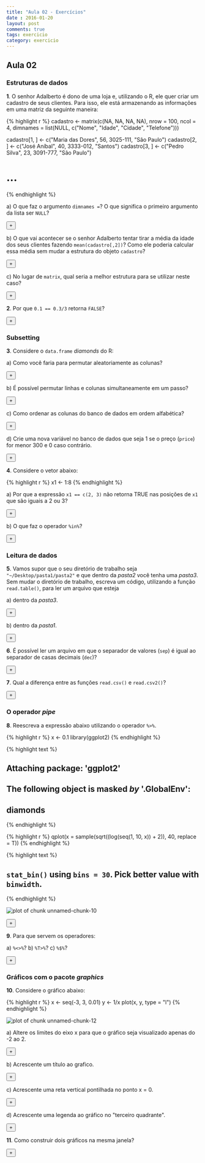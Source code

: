 ```yaml
---
title: "Aula 02 - Exercícios"
date : 2016-01-20
layout: post
comments: true
tags: exercicio
category: exercicio
---
```


<script>
  var toggle = function(i) {
  var mydiv = document.getElementById('q' + i);
  if (mydiv.style.display === 'block' || mydiv.style.display === '')
    mydiv.style.display = 'none';
  else
    mydiv.style.display = 'block'
  }
</script>

## Aula 02

### Estruturas de dados

**1**. O senhor Adalberto é dono de uma loja e, utilizando o R, ele quer criar um cadastro de seus clientes. Para isso, ele está armazenando as informações em uma matriz da seguinte maneira:


{% highlight r %}
cadastro <- matrix(c(NA, NA, NA, NA), nrow = 100, ncol = 4, 
                   dimnames = list(NULL, c("Nome", "Idade", "Cidade", "Telefone")))

cadastro[1, ] <- c("Maria das Dores", 56, 3025-111, "São Paulo")
cadastro[2, ] <- c("José Aníbal", 40, 3333-012, "Santos")
cadastro[3, ] <- c("Pedro Silva", 23, 3091-777, "São Paulo")
# ...
{% endhighlight %}

a) O que faz o argumento `dimnames =`? O que significa o primeiro argumento da lista ser `NULL`?

<div id="q1a"  style="display:none;" class="answer_list">
Dimnames são os nomes de cada dimensão, na ordem "linhas", "colunas", ...
O primeiro parâmetro igual a `NULL` significa que a matriz não tem nomes das linhas.
</div>
<button type = "button" onclick="toggle('1a');" class = "btn btn-success">+</button>

b) O que vai acontecer se o senhor Adalberto tentar tirar a média da idade dos seus clientes fazendo `mean(cadastro[,2])`? Como ele poderia calcular essa média sem mudar a estrutura do objeto `cadastro`?

<div id="q1b"  style="display:none;" class="answer_list">
Vai dar erro pois a coluna é do tipo `character`. Seria possível resolver assim:

{% highlight r %}
mean(as.numeric(cadastro[, 2]), na.rm = TRUE)
{% endhighlight %}



{% highlight text %}
## [1] 39.66667
{% endhighlight %}
O primeiro parâmetro igual a `NULL` significa que a matriz não tem nomes das linhas.
</div>
<button type = "button" onclick="toggle('1b');" class = "btn btn-success">+</button>

c) No lugar de `matrix`, qual seria a melhor estrutura para se utilizar neste caso? 

<div id="q1c"  style="display:none;" class="answer_list">
data frame!
</div>
<button type = "button" onclick="toggle('1c');" class = "btn btn-success">+</button>

**2**. Por que `0.1 == 0.3/3` retorna `FALSE`? 

<div id="q2"  style="display:none;" class="answer_list">
Por conta dos pontos flutuantes

{% highlight r %}
print(0.3/3, digits = 16)
{% endhighlight %}



{% highlight text %}
## [1] 0.09999999999999999
{% endhighlight %}
</div>
<button type = "button" onclick="toggle('2');" class = "btn btn-success">+</button>

### Subsetting

**3**. Considere o `data.frame` *diamonds* do R:

a) Como você faria para permutar aleatoriamente as colunas?

<div id="q3a"  style="display:none;" class="answer_list">

{% highlight r %}
data(diamonds, package = 'ggplot2')
diamonds[, sample(names(diamonds))]
{% endhighlight %}
</div>
<button type = "button" onclick="toggle('3a');" class = "btn btn-success">+</button>

b) É possível permutar linhas e colunas simultaneamente em um passo? 

<div id="q3b"  style="display:none;" class="answer_list">
Não, pois a ordem importa.
</div>
<button type = "button" onclick="toggle('3b');" class = "btn btn-success">+</button>

c) Como ordenar as colunas do banco de dados em ordem alfabética?

<div id="q3c"  style="display:none;" class="answer_list">

{% highlight r %}
data(diamonds, package = 'ggplot2')
diamonds[, sort(names(diamonds))]
{% endhighlight %}
</div>
<button type = "button" onclick="toggle('3c');" class = "btn btn-success">+</button>

d) Crie uma nova variável no banco de dados que seja 1 se o preço (`price`) for menor 300 e 0 caso contrário.

<div id="q3d"  style="display:none;" class="answer_list">

{% highlight r %}
data(diamonds, package = 'ggplot2')
diamonds$price_cat <- ifelse(diamonds$price < 300, 1, 0)
{% endhighlight %}
</div>
<button type = "button" onclick="toggle('3d');" class = "btn btn-success">+</button>

**4**. Considere o vetor abaixo:


{% highlight r %}
x1 <- 1:8
{% endhighlight %}

a) Por que a expressão `x1 == c(2, 3)` não retorna TRUE nas posições de `x1` que são iguais a 2 ou 3? 
<div id="q4a"  style="display:none;" class="answer_list">
Pois conta da reciclagem. O valor `2` do vetor `x1` é comparado com o segundo elemento de `c(2, 3)`, que é `3`. Com o valor `3` ocorre o contrário.
</div>
<button type = "button" onclick="toggle('4a');" class = "btn btn-success">+</button>

b) O que faz o operador `%in%`?

<div id="q4b"  style="display:none;" class="answer_list">
retorna um vetor indicando os elementos do objeto da esquerda que estão contidos no conjunto formado pelos elementos do objeto da direita.
</div>
<button type = "button" onclick="toggle('4b');" class = "btn btn-success">+</button>


### Leitura de dados

**5**. Vamos supor que o seu diretório de trabalho seja `"~/Desktop/pasta1/pasta2"` e que dentro da *pasta2* você tenha uma *pasta3*. Sem mudar o diretório de trabalho, escreva um código, utilizando a função `read.table()`, para ler um arquivo que esteja

a) dentro da *pasta3*.

<div id="q5a"  style="display:none;" class="answer_list">

{% highlight r %}
read.table("pasta3/arq.txt")
{% endhighlight %}
</div>
<button type = "button" onclick="toggle('5a');" class = "btn btn-success">+</button>


b) dentro da *pasta1*.

<div id="q5b"  style="display:none;" class="answer_list">

{% highlight r %}
read.table("../arq.txt")
{% endhighlight %}
</div>
<button type = "button" onclick="toggle('5b');" class = "btn btn-success">+</button>

**6**. É possível ler um arquivo em que o separador de valores (`sep`) é igual ao separador de casas decimais (`dec`)?

<div id="q6"  style="display:none;" class="answer_list">
Sim, desde que o as células tenham um parâmetro `quote` diferente de `""`.
</div>
<button type = "button" onclick="toggle('6');" class = "btn btn-success">+</button>

**7**. Qual a diferença entre as funções `read.csv()` e `read.csv2()`?

<div id="q7"  style="display:none;" class="answer_list">
`read.csv()` é o padrão americano ("," como separador e "." como decimal) e 
`read.csv2()` é o padrão europeu/brasileiro (";" como separador e "," como decimal)
</div>
<button type = "button" onclick="toggle('7');" class = "btn btn-success">+</button>

### O operador *pipe*

**8**. Reescreva a expressão abaixo utilizando o operador `%>%`.


{% highlight r %}
x <- 0.1
library(ggplot2)
{% endhighlight %}



{% highlight text %}
## 
## Attaching package: 'ggplot2'
## 
## The following object is masked _by_ '.GlobalEnv':
## 
##     diamonds
{% endhighlight %}



{% highlight r %}
qplot(x = sample(sqrt((log(seq(1, 10, x)) + 2)), 40, replace = T))
{% endhighlight %}



{% highlight text %}
## `stat_bin()` using `bins = 30`. Pick better value with `binwidth`.
{% endhighlight %}

![plot of chunk unnamed-chunk-10](http://curso-r.github.io/verao2016/images/2016-01-18-exercicio-aula2/unnamed-chunk-10-1.png) 

<div id="q8"  style="display:none;" class="answer_list">

{% highlight r %}
library(magrittr)
x %>% 
  seq(1, 10, .) %>% 
  log %>% 
  `+`(2) %>% 
  sqrt %>% 
  sample(40, replace = T) %>% 
  qplot()
{% endhighlight %}
</div>
<button type = "button" onclick="toggle('8');" class = "btn btn-success">+</button>


**9**. Para que servem os operadores:

a) `%<>%`?
b) `%T>%`?
c) `%$%`?

<div id="q9"  style="display:none;" class="answer_list">
Ver `?"%>%"`
</div>
<button type = "button" onclick="toggle('9');" class = "btn btn-success">+</button>

### Gráficos com o pacote *graphics*

**10**. Considere o gráfico abaixo:


{% highlight r %}
x <- seq(-3, 3, 0.01)
y <- 1/x
plot(x, y, type = "l")
{% endhighlight %}

![plot of chunk unnamed-chunk-12](http://curso-r.github.io/verao2016/images/2016-01-18-exercicio-aula2/unnamed-chunk-12-1.png) 

a) Altere os limites do eixo x para que o gráfico seja visualizado apenas do -2 ao 2.

<div id="q10a"  style="display:none;" class="answer_list">

{% highlight r %}
plot(x, y, type = "l", xlim = c(-2, 2), ylim = c(-2, 2))
{% endhighlight %}
</div>
<button type = "button" onclick="toggle('10a');" class = "btn btn-success">+</button>

b) Acrescente um título ao grafico.

<div id="q10b"  style="display:none;" class="answer_list">

{% highlight r %}
plot(x, y, type = "l", xlim = c(-2, 2), ylim = c(-2, 2))
title('Meu titulo :D')
{% endhighlight %}
</div>
<button type = "button" onclick="toggle('10b');" class = "btn btn-success">+</button>

c) Acrescente uma reta vertical pontilhada no ponto x = 0.

<div id="q10c"  style="display:none;" class="answer_list">

{% highlight r %}
plot(x, y, type = "l", xlim = c(-2, 2), ylim = c(-2, 2))
abline(v = 0, lty = 2)
{% endhighlight %}
</div>
<button type = "button" onclick="toggle('10c');" class = "btn btn-success">+</button>

d) Acrescente uma legenda ao gráfico no "terceiro quadrante".

<div id="q10d"  style="display:none;" class="answer_list">

{% highlight r %}
plot(x, y, type = "l", xlim = c(-2, 2), ylim = c(-2, 2))
abline(v = 0, lty = 2)
legend(x = -2, y = -1, legend = 'legenda')
{% endhighlight %}
</div>
<button type = "button" onclick="toggle('10d');" class = "btn btn-success">+</button>

**11**. Como construir dois gráficos na mesma janela?

<div id="q11"  style="display:none;" class="answer_list">

{% highlight r %}
par(mfrow = c(1, 2)) # ver ?par
{% endhighlight %}
</div>
<button type = "button" onclick="toggle('11');" class = "btn btn-success">+</button>
